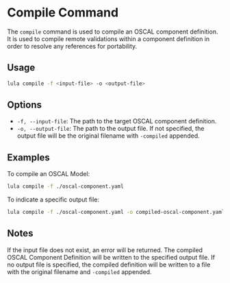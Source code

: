 # Compile Command

The `compile` command is used to compile an OSCAL component definition. It is used to compile remote validations within a component definition in order to resolve any references for portability.

## Usage

```bash
lula compile -f <input-file> -o <output-file>
```

## Options

- `-f, --input-file`: The path to the target OSCAL component definition.
- `-o, --output-file`: The path to the output file. If not specified, the output file will be the original filename with `-compiled` appended.

## Examples

To compile an OSCAL Model:
```bash
lula compile -f ./oscal-component.yaml
```

To indicate a specific output file:
```bash
lula compile -f ./oscal-component.yaml -o compiled-oscal-component.yaml
```

## Notes

If the input file does not exist, an error will be returned. The compiled OSCAL Component Definition will be written to the specified output file. If no output file is specified, the compiled definition will be written to a file with the original filename and `-compiled` appended.

